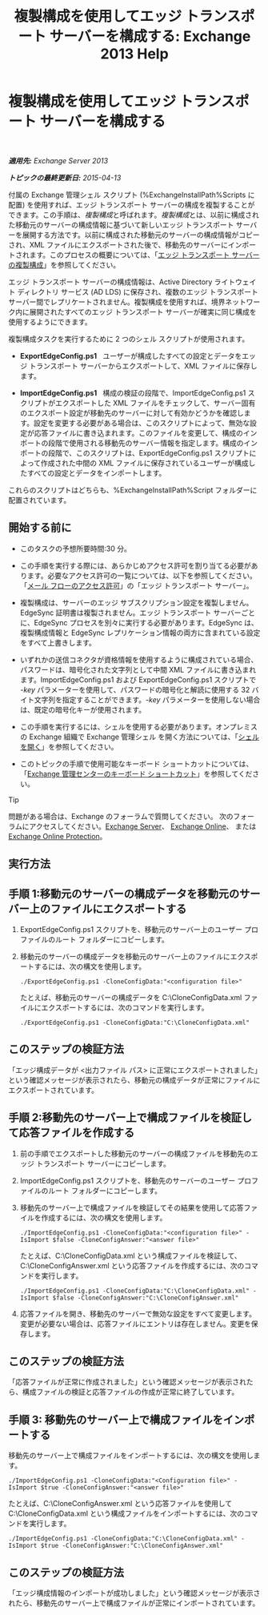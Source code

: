 ﻿---
title: '複製構成を使用してエッジ トランスポート サーバーを構成する: Exchange 2013 Help'
TOCTitle: 複製構成を使用してエッジ トランスポート サーバーを構成する
ms:assetid: 0bbc83e3-e5e8-4480-a8a6-15f035360856
ms:mtpsurl: https://technet.microsoft.com/ja-jp/library/Aa996008(v=EXCHG.150)
ms:contentKeyID: 61180550
ms.date: 04/24/2018
mtps_version: v=EXCHG.150
ms.translationtype: HT
---

# 複製構成を使用してエッジ トランスポート サーバーを構成する

 

_**適用先:** Exchange Server 2013_

_**トピックの最終更新日:** 2015-04-13_

付属の Exchange 管理シェル スクリプト (%ExchangeInstallPath%Scripts に配置) を使用すれば、エッジ トランスポート サーバーの構成を複製することができます。この手順は、*複製構成*と呼ばれます。*複製構成*とは、以前に構成された移動元のサーバーの構成情報に基づいて新しいエッジ トランスポート サーバーを展開する方法です。以前に構成された移動元のサーバーの構成情報がコピーされ、XML ファイルにエクスポートされた後で、移動先のサーバーにインポートされます。このプロセスの概要については、「[エッジ トランスポート サーバーの複製構成](edge-transport-server-cloned-configuration-exchange-2013-help.md)」を参照してください。

エッジ トランスポート サーバーの構成情報は、Active Directory ライトウェイト ディレクトリ サービス (AD LDS) に保存され、複数のエッジ トランスポート サーバー間でレプリケートされません。複製構成を使用すれば、境界ネットワーク内に展開されたすべてのエッジ トランスポート サーバーが確実に同じ構成を使用するようにできます。

複製構成タスクを実行するために 2 つのシェル スクリプトが使用されます。

  - **ExportEdgeConfig.ps1**   ユーザーが構成したすべての設定とデータをエッジ トランスポート サーバーからエクスポートして、XML ファイルに保存します。

  - **ImportEdgeConfig.ps1**   構成の検証の段階で、ImportEdgeConfig.ps1 スクリプトがエクスポートした XML ファイルをチェックして、サーバー固有のエクスポート設定が移動先のサーバーに対して有効かどうかを確認します。設定を変更する必要がある場合は、このスクリプトによって、無効な設定が応答ファイルに書き込まれます。このファイルを変更して、構成のインポートの段階で使用される移動先のサーバー情報を指定します。構成のインポートの段階で、このスクリプトは、ExportEdgeConfig.ps1 スクリプトによって作成された中間の XML ファイルに保存されているユーザーが構成したすべての設定とデータをインポートします。

これらのスクリプトはどちらも、%ExchangeInstallPath%Script フォルダーに配置されています。

## 開始する前に

  - このタスクの予想所要時間:30 分。

  - この手順を実行する際には、あらかじめアクセス許可を割り当てる必要があります。必要なアクセス許可の一覧については、以下を参照してください。「[メール フローのアクセス許可](mail-flow-permissions-exchange-2013-help.md)」の「エッジ トランスポート サーバー」。

  - 複製構成は、サーバーのエッジ サブスクリプション設定を複製しません。EdgeSync 証明書は複製されません。エッジ トランスポート サーバーごとに、EdgeSync プロセスを別々に実行する必要があります。EdgeSync は、複製構成情報と EdgeSync レプリケーション情報の両方に含まれている設定をすべて上書きします。

  - いずれかの送信コネクタが資格情報を使用するように構成されている場合、パスワードは、暗号化された文字列として中間 XML ファイルに書き込まれます。ImportEdgeConfig.ps1 および ExportEdgeConfig.ps1 スクリプトで *-key* パラメーターを使用して、パスワードの暗号化と解読に使用する 32 バイト文字列を指定することができます。*-key* パラメーターを使用しない場合は、既定の暗号化キーが使用されます。

  - この手順を実行するには、シェルを使用する必要があります。オンプレミスの Exchange 組織で Exchange 管理シェル を開く方法については、「[シェルを開く](https://technet.microsoft.com/ja-jp/library/dd638134\(v=exchg.150\))」を参照してください。

  - このトピックの手順で使用可能なキーボード ショートカットについては、「[Exchange 管理センターのキーボード ショートカット](keyboard-shortcuts-in-the-exchange-admin-center-exchange-online-protection-help.md)」を参照してください。


> [!TIP]
> 問題がある場合は、Exchange のフォーラムで質問してください。 次のフォーラムにアクセスしてください。<A href="https://go.microsoft.com/fwlink/p/?linkid=60612">Exchange Server</A>、 <A href="https://go.microsoft.com/fwlink/p/?linkid=267542">Exchange Online</A>、 または <A href="https://go.microsoft.com/fwlink/p/?linkid=285351">Exchange Online Protection</A>。



## 実行方法

## 手順 1:移動元のサーバーの構成データを移動元のサーバー上のファイルにエクスポートする

1.  ExportEdgeConfig.ps1 スクリプトを、移動元のサーバー上のユーザー プロファイルのルート フォルダーにコピーします。

2.  移動元のサーバーの構成データを移動元のサーバー上のファイルにエクスポートするには、次の構文を使用します。
    
        ./ExportEdgeConfig.ps1 -CloneConfigData:"<configuration file>"
    
    たとえば、移動元のサーバーの構成データを C:\\CloneConfigData.xml ファイルにエクスポートするには、次のコマンドを実行します。
    
        ./ExportEdgeConfig.ps1 -CloneConfigData:"C:\CloneConfigData.xml"

## このステップの検証方法

「エッジ構成データが \<出力ファイル パス\> に正常にエクスポートされました」という確認メッセージが表示されたら、移動元の構成データが正常にファイルにエクスポートされています。

## 手順 2:移動先のサーバー上で構成ファイルを検証して応答ファイルを作成する

1.  前の手順でエクスポートした移動元のサーバーの構成ファイルを移動先のエッジ トランスポート サーバーにコピーします。

2.  ImportEdgeConfig.ps1 スクリプトを、移動先のサーバーのユーザー プロファイルのルート フォルダーにコピーします。

3.  移動先のサーバー上で構成ファイルを検証してその結果を使用して応答ファイルを作成するには、次の構文を使用します。
    
        ./ImportEdgeConfig.ps1 -CloneConfigData:"<configuration file>" -IsImport $false -CloneConfigAnswer:"<answer file>"
    
    たとえば、C:\\CloneConfigData.xml という構成ファイルを検証して、C:\\CloneConfigAnswer.xml という応答ファイルを作成するには、次のコマンドを実行します。
    
        ./ImportEdgeConfig.ps1 -CloneConfigData:"C:\CloneConfigData.xml" -IsImport $false -CloneConfigAnswer:"C:\CloneConfigAnswer.xml"

4.  応答ファイルを開き、移動先のサーバーで無効な設定をすべて変更します。変更が必要ない場合は、応答ファイルにエントリは存在しません。変更を保存します。

## このステップの検証方法

「応答ファイルが正常に作成されました」という確認メッセージが表示されたら、構成ファイルの検証と応答ファイルの作成が正常に終了しています。

## 手順 3: 移動先のサーバー上で構成ファイルをインポートする

移動先のサーバー上で構成ファイルをインポートするには、次の構文を使用します。

    ./ImportEdgeConfig.ps1 -CloneConfigData:"<Configuration file>" -IsImport $true -CloneConfigAnswer:"<answer file>"

たとえば、C:\\CloneConfigAnswer.xml という応答ファイルを使用して C:\\CloneConfigData.xml という構成ファイルをインポートするには、次のコマンドを実行します。

    ./ImportEdgeConfig.ps1 -CloneConfigData:"C:\CloneConfigData.xml" -IsImport $true -CloneConfigAnswer:"C:\CloneConfigAnswer.xml"

## このステップの検証方法

「エッジ構成情報のインポートが成功しました」という確認メッセージが表示されたら、移動先のサーバー上で構成ファイルが正常にインポートされています。

